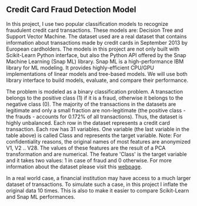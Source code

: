 ## Credit Card Fraud Detection Model 

In this project, I use two popular classification models to recognize fraudulent credit card transactions. These models are: Decision Tree and Support Vector Machine. The dataset used are a real dataset that contains information about transactions made by credit cards in September 2013 by European cardholders. The models in this project are not only built with Scikit-Learn Python interface, but also the Python API offered by the Snap Machine Learning (Snap ML) library. Snap ML is a high-performance IBM library for ML modeling. It provides highly-efficient CPU/GPU implementations of linear models and tree-based models. We will use both library interface to build models, evaluate, and compare their performance.

The problem is modeled as a binary classification problem. A transaction belongs to the positive class (1) if it is a fraud, otherwise it belongs to the negative class (0). The majority of the transactions in the datasets are legitimate and only a small fraction are non-legitimate (the positive class - the frauds - accounts for 0.172% of all transactions). Thus, the dataset is highly unbalanced. Each row in the dataset represents a credit card transaction. Each row has 31 variables. One variable (the last variable in the table above) is called Class and represents the target variable. Note: For confidentiality reasons, the original names of most features are anonymized V1, V2 .. V28. The values of these features are the result of a PCA transformation and are numerical. The feature 'Class' is the target variable and it takes two values: 1 in case of fraud and 0 otherwise. For more information about the dataset please visit this [webpage](https://www.kaggle.com/mlg-ulb/creditcardfraud).

In a real world case, a financial institution may have access to a much larger dataset of transactions. To simulate such a case, in this project I inflate the original data 10 times. This is also to make it easier to compare Scikit-Learn and Snap ML performances.
